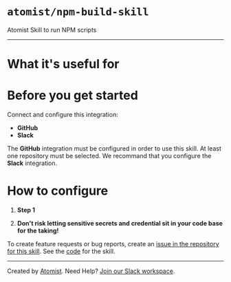 # `atomist/npm-build-skill`

<!---atomist-skill-description:start--->

Atomist Skill to run NPM scripts

<!---atomist-skill-description:end--->

---

<!---atomist-skill-readme:start--->

# What it's useful for

# Before you get started

Connect and configure this integration:

-   **GitHub**
-   **Slack**

The **GitHub** integration must be configured in order to use this skill. At least one repository must be selected.
We recommand that you configure the **Slack** integration.

# How to configure

1. **Step 1**

2. **Don't risk letting sensitive secrets and credential sit in your code base for the taking!**

To create feature requests or bug reports, create an [issue in the repository for this skill](https://github.com/atomist-skills/npm-skill/issues).
See the [code](https://github.com/atomist-skills/npm-skill) for the skill.

<!---atomist-skill-readme:end--->

---

Created by [Atomist][atomist].
Need Help? [Join our Slack workspace][slack].

[atomist]: https://atomist.com/ "Atomist - How Teams Deliver Software"
[slack]: https://join.atomist.com/ "Atomist Community Slack"

